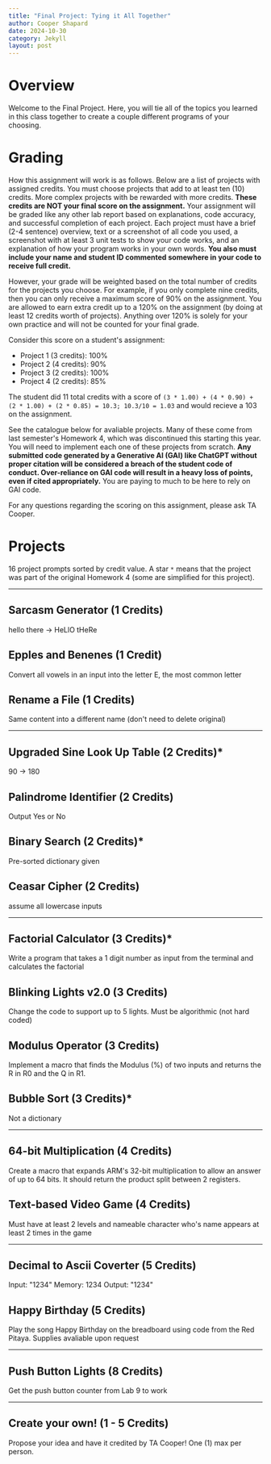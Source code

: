 ```yaml
---
title: "Final Project: Tying it All Together"
author: Cooper Shapard
date: 2024-10-30
category: Jekyll
layout: post
---
```


# Overview
Welcome to the Final Project. Here, you will tie all of the topics you learned in this class together to create a couple different programs of your choosing.

# Grading
How this assignment will work is as follows. Below are a list of projects with assigned credits. You must choose projects that add to at least ten (10) credits. More complex projects with be rewarded with more credits. **These credits are NOT your final score on the assignment.** Your assignment will be graded like any other lab report based on explanations, code accuracy, and successful completion of each project. Each project must have a brief (2-4 sentence) overview, text or a screenshot of all code you used, a screenshot with at least 3 unit tests to show your code works, and an explanation of how your program works in your own words. **You also must include your name and student ID commented somewhere in your code to receive full credit.**

However, your grade will be weighted based on the total number of credits for the projects you choose. For example, if you only complete nine credits, then you can only receive a maximum score of 90% on the assignment. You are allowed to earn extra credit up to a 120% on the assignment (by doing at least 12 credits worth of projects). Anything over 120% is solely for your own practice and will not be counted for your final grade.

Consider this score on a student's assignment:

- Project 1 (3 credits): 100%
- Project 2 (4 credits): 90%
- Project 3 (2 credits): 100%
- Project 4 (2 credits): 85%

The student did 11 total credits with a score of `(3 * 1.00) + (4 * 0.90) + (2 * 1.00) + (2 * 0.85) = 10.3; 10.3/10 = 1.03` and would recieve a 103 on the assignment.

See the catalogue below for avaliable projects. Many of these come from last semester's Homework 4, which was discontinued this starting this year. You will need to implement each one of these projects from scratch. **Any submitted code generated by a Generative AI (GAI) like ChatGPT without proper citation will be considered a breach of the student code of conduct. Over-reliance on GAI code will result in a heavy loss of points, even if cited appropriately.** You are paying to much to be here to rely on GAI code.

For any questions regarding the scoring on this assignment, please ask TA Cooper.

# Projects
16 project prompts sorted by credit value. A star `*` means that the project was part of the original Homework 4 (some are simplified for this project).

---

## Sarcasm Generator (1 Credits)
hello there -> HeLlO tHeRe

## Epples and Benenes (1 Credit)
Convert all vowels in an input into the letter E, the most common letter

## Rename a File (1 Credits)
Same content into a different name (don't need to delete original)

---

## Upgraded Sine Look Up Table (2 Credits)*
90 -> 180

## Palindrome Identifier (2 Credits)
Output Yes or No

## Binary Search (2 Credits)*
Pre-sorted dictionary given

## Ceasar Cipher (2 Credits)
assume all lowercase inputs

---

## Factorial Calculator (3 Credits)*
Write a program that takes a 1 digit number as input from the terminal and calculates the factorial

## Blinking Lights v2.0 (3 Credits)
Change the code to support up to 5 lights. Must be algorithmic (not hard coded)

## Modulus Operator (3 Credits)
Implement a macro that finds the Modulus (%) of two inputs and returns the R in R0 and the Q in R1.

## Bubble Sort (3 Credits)*
Not a dictionary

---

## 64-bit Multiplication (4 Credits)
Create a macro that expands ARM's 32-bit multiplication to allow an answer of up to 64 bits. It should return the product split between 2 registers.

## Text-based Video Game (4 Credits)
Must have at least 2 levels and nameable character who's name appears at least 2 times in the game

---

## Decimal to Ascii Coverter (5 Credits)
Input: "1234"
Memory: 1234
Output: "1234"

## Happy Birthday (5 Credits)
Play the song Happy Birthday on the breadboard using code from the Red Pitaya. Supplies avaliable upon request

---

## Push Button Lights (8 Credits)
Get the push button counter from Lab 9 to work

---

## Create your own! (1 - 5 Credits)
Propose your idea and have it credited by TA Cooper! One (1) max per person.









